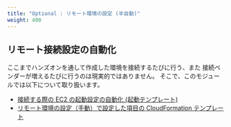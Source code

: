 ```yaml
---
title: "Optional : リモート環境の設定 (半自動)"
weight: 400
---
```

## リモート接続設定の自動化

ここまでハンズオンを通して作成した環境を接続するたびに行う、また 接続ベンダーが増えるたびに行うのは現実的ではありません。
そこで、このモジュールでは以下について取り扱います。

- [接続する際の EC2 の起動設定の自動化 (起動テンプレート)](./04_01_AMI/index.md)
- [リモート環境の設定（手動）で設定した項目の CloudFormation テンプレート](./04_02_CFn/index.md)

